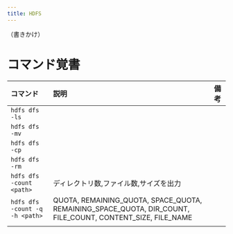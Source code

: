 ```yaml
---
title: HDFS
---
```


（書きかけ）

# コマンド覚書

| コマンド | 説明 | 備考 |
| :-- | :-- | :-- |
| `hdfs dfs -ls` |  |  |
| `hdfs dfs -mv` |  |  |
| `hdfs dfs -cp` |  |  |
| `hdfs dfs -rm` |  |  |
| `hdfs dfs -count <path>` | ディレクトリ数,ファイル数,サイズを出力 |  |
| `hdfs dfs -count -q -h <path>` | QUOTA, REMAINING_QUOTA, SPACE_QUOTA, REMAINING_SPACE_QUOTA, DIR_COUNT, FILE_COUNT, CONTENT_SIZE, FILE_NAME |  |
|  |  |  |

